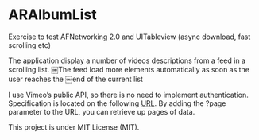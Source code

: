 ARAlbumList
===========

Exercise to test AFNetworking 2.0 and UITableview (async download, fast scrolling etc)

The application display a number of videos descriptions from a feed in a scrolling list. 
￼The feed load more elements automatically as soon as the user reaches the
￼end of the current list

I use Vimeo’s public API, so there is no need to implement authentication. Specification is located on the following [URL](https://developer.vimeo.com/apis/simple#album-request-url). By adding the ?page parameter to the URL, you can retrieve up pages of data.

This project is under MIT License (MIT).


